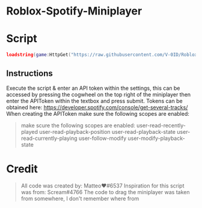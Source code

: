 # Roblox-Spotify-Miniplayer

# Script
```lua
loadstring(game:HttpGet("https://raw.githubusercontent.com/V-0ID/Roblox-Spotify-Miniplayer/main/Miniplayer.lua"))();
```

## Instructions
Execute the script & enter an API token within the settings, this can be accessed by pressing the cogwheel on the top right of the miniplayer
then enter the APIToken within the textbox and press submit. Tokens can be obtained here: https://developer.spotify.com/console/get-several-tracks/
When creating the APIToken make sure the following scopes are enabled:

> make scure the following scopes are enabled:
user-read-recently-played
user-read-playback-position
user-read-playback-state
user-read-currently-playing
user-follow-modify
user-modify-playback-state

# Credit
> All code was created by: Matteo❤#6537
> Inspiration for this script was from: Scream#4766
> The code to drag the miniplayer was taken from somewhere, I don't remember where from
